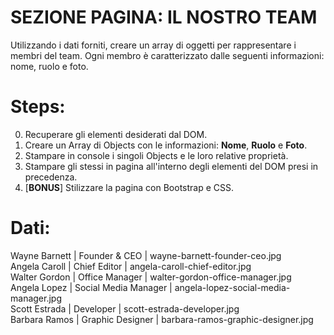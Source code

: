 # SEZIONE PAGINA: IL NOSTRO TEAM

Utilizzando i dati forniti, creare un array di oggetti per rappresentare i membri del team.
Ogni membro è caratterizzato dalle seguenti informazioni: nome, ruolo e foto.

# Steps:

0. Recuperare gli elementi desiderati dal DOM.
1. Creare un Array di Objects con le informazioni: **Nome**, **Ruolo** e **Foto**.
2. Stampare in console i singoli Objects e le loro relative proprietà.
3. Stampare gli stessi in pagina all'interno degli elementi del DOM presi in precedenza.
4. [**BONUS**] Stilizzare la pagina con Bootstrap e CSS.

# Dati:

Wayne Barnett |	Founder & CEO        |	wayne-barnett-founder-ceo.jpg<br>
Angela Caroll |	Chief Editor         |	angela-caroll-chief-editor.jpg<br>
Walter Gordon |	Office Manager       |	walter-gordon-office-manager.jpg<br>
Angela Lopez  |	Social Media Manager |	angela-lopez-social-media-manager.jpg<br>
Scott Estrada |	Developer            |	scott-estrada-developer.jpg<br>
Barbara Ramos |	Graphic Designer     |	barbara-ramos-graphic-designer.jpg
